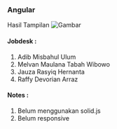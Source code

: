 ### Angular
Hasil Tampilan 
![Gambar](https://user-images.githubusercontent.com/124945882/236104539-7d6097c6-760b-465f-9b06-af531e2dc2fb.png)

#### Jobdesk :
1. Adib Misbahul Ulum
2. Melvan Maulana Tabah Wibowo
3. Jauza Rasyiq Hernanta
4. Raffy Devorian Arraz

#### Notes :
1. Belum menggunakan solid.js
2. Belum responsive
